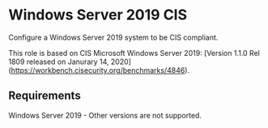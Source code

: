 Windows Server 2019 CIS
=========

Configure a Windows Server 2019 system to be CIS compliant.

This role is based on CIS Microsoft Windows Server 2019: [Version 1.1.0 Rel 1809 released on Janurary 14, 2020] (https://workbench.cisecurity.org/benchmarks/4846).

Requirements
------------

Windows Server 2019 - Other versions are not supported.